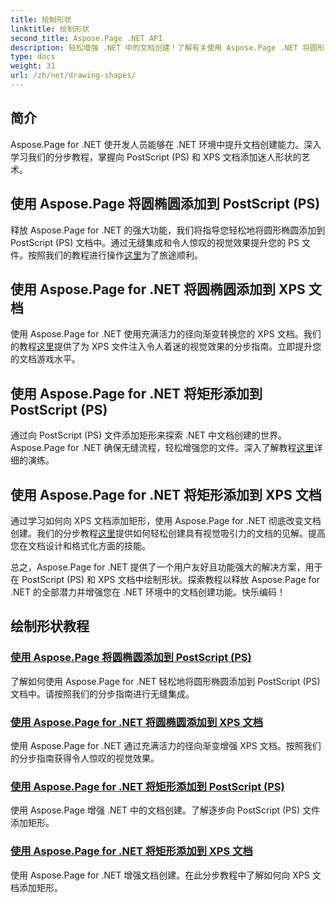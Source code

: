 ```yaml
---
title: 绘制形状
linktitle: 绘制形状
second_title: Aspose.Page .NET API
description: 轻松增强 .NET 中的文档创建！了解有关使用 Aspose.Page .NET 将圆形、椭圆形和矩形添加到 PostScript (PS) 的分步教程。
type: docs
weight: 31
url: /zh/net/drawing-shapes/
---
```

## 简介

Aspose.Page for .NET 使开发人员能够在 .NET 环境中提升文档创建能力。深入学习我们的分步教程，掌握向 PostScript (PS) 和 XPS 文档添加迷人形状的艺术。

## 使用 Aspose.Page 将圆椭圆添加到 PostScript (PS)
释放 Aspose.Page for .NET 的强大功能，我们将指导您轻松地将圆形椭圆添加到 PostScript (PS) 文档中。通过无缝集成和令人惊叹的视觉效果提升您的 PS 文件。按照我们的教程进行操作[这里](./add-circle-ellipse-to-postscript-ps/)为了旅途顺利。

## 使用 Aspose.Page for .NET 将圆椭圆添加到 XPS 文档
使用 Aspose.Page for .NET 使用充满活力的径向渐变转换您的 XPS 文档。我们的教程[这里](./add-circle-ellipse-to-xps-document/)提供了为 XPS 文件注入令人着迷的视觉效果的分步指南。立即提升您的文档游戏水平。

## 使用 Aspose.Page for .NET 将矩形添加到 PostScript (PS)
通过向 PostScript (PS) 文件添加矩形来探索 .NET 中文档创建的世界。 Aspose.Page for .NET 确保无缝流程，轻松增强您的文件。深入了解教程[这里](./add-rectangle-to-postscript-ps/)详细的演练。

## 使用 Aspose.Page for .NET 将矩形添加到 XPS 文档
通过学习如何向 XPS 文档添加矩形，使用 Aspose.Page for .NET 彻底改变文档创建。我们的分步教程[这里](./add-rectangle-to-xps-document/)提供如何轻松创建具有视觉吸引力的文档的见解。提高您在文档设计和格式化方面的技能。

总之，Aspose.Page for .NET 提供了一个用户友好且功能强大的解决方案，用于在 PostScript (PS) 和 XPS 文档中绘制形状。探索教程以释放 Aspose.Page for .NET 的全部潜力并增强您在 .NET 环境中的文档创建功能。快乐编码！
## 绘制形状教程
### [使用 Aspose.Page 将圆椭圆添加到 PostScript (PS)](./add-circle-ellipse-to-postscript-ps/)
了解如何使用 Aspose.Page for .NET 轻松地将圆形椭圆添加到 PostScript (PS) 文档中。请按照我们的分步指南进行无缝集成。
### [使用 Aspose.Page for .NET 将圆椭圆添加到 XPS 文档](./add-circle-ellipse-to-xps-document/)
使用 Aspose.Page for .NET 通过充满活力的径向渐变增强 XPS 文档。按照我们的分步指南获得令人惊叹的视觉效果。
### [使用 Aspose.Page for .NET 将矩形添加到 PostScript (PS)](./add-rectangle-to-postscript-ps/)
使用 Aspose.Page 增强 .NET 中的文档创建。了解逐步向 PostScript (PS) 文件添加矩形。
### [使用 Aspose.Page for .NET 将矩形添加到 XPS 文档](./add-rectangle-to-xps-document/)
使用 Aspose.Page for .NET 增强文档创建。在此分步教程中了解如何向 XPS 文档添加矩形。
